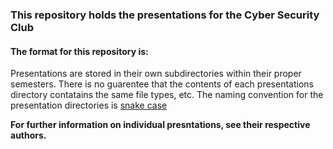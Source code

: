 ### This repository holds the presentations for the Cyber Security Club

#### The format for this repository is:
Presentations are stored in their own subdirectories within their proper semesters. 
There is no guarentee that the contents of each presentations directory contatains the same file types, etc.
The naming convention for the presentation directories is
[snake case](https://en.wikipedia.org/wiki/Snake_case)


__For further information on individual presntations, see their respective authors.__
